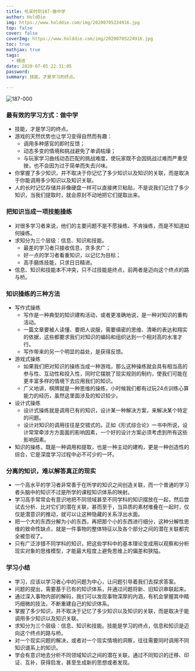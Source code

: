 ```yaml
---
title: 吼呆时刻187-做中学
author: HoldDie
img: https://www.holddie.com/img/20200705224916.jpg
top: false
cover: false
coverImg: https://www.holddie.com/img/20200705224916.jpg
toc: true
mathjax: true
tags:
  - 精进
date: 2020-07-05 22:31:05
password:
summary: 技能，才是学习的终点。

---
```


![187-000](https://www.holddie.com/img/20200705224916.jpg)

### 最有效的学习方式：做中学

- 技能，才是学习的终点。
- 游戏的天然优势也让学习变得自然而有趣：
  - 调用多种感官的即时反馈；
  - 动态多变的情境和挑战避免了单调枯燥；
  - 与玩家学习曲线动态匹配的挑战难度，使玩家既不会因挑战过难而严重受挫，也不会因为过于简单而失去兴味。
- 你掌握了多少知识，并不取决于你记忆了多少知识以及知识的关联，而是取决于你能调用多少知识以及知识关联。
- 人的长时记忆存储并非像硬盘一样可以直接拷贝粘贴，不是说我们记住了多少知识，当我们提取时，就会原封不动地把它们提取出来。

### 把知识当成一项技能操练

- 对很多学习者来说，他们的主要问题不是不愿操练、不肯操练，而是不知道如何操练。
- 求知分为三个层级：信息、知识和技能。
  - 最差的学习者只接收信息，贪多求广；
  - 好一点的学习者看重知识，以记忆为目标；
  - 高手磨炼技能，只求日日精进。
- 信息、知识和技能本不冲突，只不过技能是终点，前两者是迈向这个终点的路与桥。

### 知识操练的三种方法

- 写作式操练
  - 写作是一种典型的知识建构活动，或者更准确地说，是一种对知识的重构活动。
  - 一篇文章要被人读懂、要把人说服，需要缜密的思维、清晰的表达和翔实的依据，这些都要求我们对知识的编码和组织达到一个相对高的水准才行。
  - 写作带来的另一个明显的益处，是获得反馈。
- 游戏式操练
  - 如果我们把对知识的操练当成一种游戏，那么这种操练就会具有相当高的参与性、互动性和投入性，同时它摆脱了现实规则的制约，使我们可能在更丰富多样的情境下去应用我们的知识。
  - 广义地讲，棋牌就是一种思维的操练，小时候我们都有过玩24点训练心算能力的经历，虽然这里面涉及的知识较少。
- 设计式操练
  - 设计式操练就是调用已有的知识，设计某一种解决方案，来解决某个特定的问题。
  - 设计对知识的调用往往是交错式的。正如《形式综合论》一书中所说，设计常常牵涉方方面面的影响因素，一个好的设计方案必须考虑到所有这些影响因素。
- 知识的操练，既是一种调用和提取，也是一种主动的建构，更是一种创造性的综合，它是深度学习过程中必不可少的一环。

### 分离的知识，难以解答真正的现实

- 一个高水平的学习者非常善于在所学的知识之间创造关联，而一个普通的学习者头脑中的知识不过是所学的课程知识体系的映射。
- 学习高手常常会有意识地把不同领域甚至不同学科的知识摆放在一起，然后尝试去分析、比对它们的潜在关联，甚而至于，当异质的素材堆叠在一起时，仅仅是潜意识的推动，就可以让这种隐藏的关系浮出水面。
- 把一个大的东西分解为小的东西，再把那个小的东西进行细分，这种分解性思维的致命性缺点，就是一件事物的整体特征以及各个部分之间的潜在关联都完全被忽视了。
- 只有广泛涉猎不同学科的知识，把这些学科中的基本理论变成用以观察和分析现实对象的思维模型，才能最大程度上避免思维上的偏差和狭隘。

### 学习小结

- 学习，应该以学习者心中的问题为中心，让问题引导着我们去探求答案。
- 问题的提出，需要基于已有的知识体系，并通过问题将新、旧知识串联起来。
- 通过深入事物内部的解码，我们可以发现事物深厚的内涵，有机会掌握其中精巧细微的技法，不断重建自己的知识体系。
- 掌握了多少知识，并不取决于记忆了多少知识以及知识的关联，而是取决于能调用多少知识以及知识关联。
- 求知分为三个层级：信息、知识和技能。技能是学习的终点，信息和知识是迈向这个终点的路与桥。
- 对一个现实问题的解决，或者对一个现实情境的洞察，往往需要同时调用不同知识谱系上的知识。
- 学会有意识地去分析不同领域知识之间的潜在关联，通过不同知识的迁移、印证、互补，获得启发，甚至生成新的思想或者发现。



